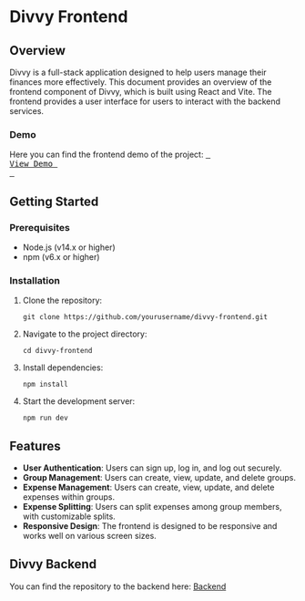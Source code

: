 # Divvy Frontend



## Overview

Divvy is a full-stack application designed to help users manage their finances more effectively. This document provides an overview of the frontend component of Divvy, which is built using React and Vite. The frontend provides a user interface for users to interact with the backend services.

### Demo

Here you can find the frontend demo of the project: [<kbd> <br> View Demo <br> </kbd>](https://divvy-frontend.netlify.app/dashboard)




## Getting Started

### Prerequisites

- Node.js (v14.x or higher)
- npm (v6.x or higher)

### Installation

1. Clone the repository:
   ```
   git clone https://github.com/yourusername/divvy-frontend.git
   ```
2. Navigate to the project directory:
   ```
   cd divvy-frontend
   ```
3. Install dependencies:
   ```
   npm install
   ```
4. Start the development server:
   ```
   npm run dev
   ```

## Features

- **User Authentication**: Users can sign up, log in, and log out securely.
- **Group Management**: Users can create, view, update, and delete groups.
- **Expense Management**: Users can create, view, update, and delete expenses within groups.
- **Expense Splitting**: Users can split expenses among group members, with customizable splits.
- **Responsive Design**: The frontend is designed to be responsive and works well on various screen sizes.



## Divvy Backend

You can find the repository to the backend here: [Backend](https://github.com/alastairandstefan/divvy-backend)